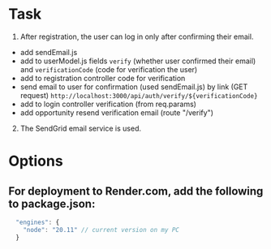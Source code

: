 # Task

1. After registration, the user can log in only after confirming their email.

- add sendEmail.js
- add to userModel.js fields `verify` (whether user confirmed their email) and `verificationCode` (code for verification the user)
- add to registration controller code for verification
- send email to user for confirmation (used sendEmail.js) by link (GET request) `http://localhost:3000/api/auth/verify/${verificationCode}`
- add to login controller verification (from req.params)
- add opportunity resend verification email (route "/verify")

2. The SendGrid email service is used.

# Options

## For deployment to Render.com, add the following to package.json:

```js
  "engines": {
    "node": "20.11" // current version on my PC
  }
```
